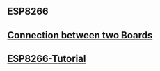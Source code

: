 ## ESP8266
## [Connection between two Boards](https://www.youtube.com/watch?v=2z7Ow4PjJRc)

## [ESP8266-Tutorial](https://www.youtube.com/watch?v=r6wOiCsDBzc&list=PLj2HKmEVe_L6WHDj2TTxh31E5xAY7C0ZV&index=2)
